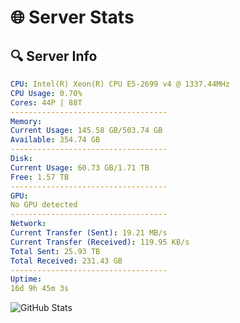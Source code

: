 # 🌐 Server Stats
## 🔍 Server Info
```yaml
CPU: Intel(R) Xeon(R) CPU E5-2699 v4 @ 1337.44MHz
CPU Usage: 0.70%
Cores: 44P | 88T
-----------------------------------
Memory:
Current Usage: 145.58 GB/503.74 GB
Available: 354.74 GB
-----------------------------------
Disk:
Current Usage: 60.73 GB/1.71 TB
Free: 1.57 TB
-----------------------------------
GPU:
No GPU detected
-----------------------------------
Network:
Current Transfer (Sent): 19.21 MB/s
Current Transfer (Received): 119.95 KB/s
Total Sent: 25.93 TB
Total Received: 231.43 GB
-----------------------------------
Uptime:
16d 9h 45m 3s
```
![GitHub Stats](https://img.shields.io/badge/Updated-2025-03-24_07:07:52-blue)